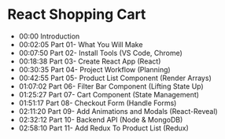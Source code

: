 # React Shopping Cart

* 00:00 Introduction
* 00:02:05 Part 01- What You Will Make
* 00:07:50 Part 02- Install Tools (VS Code, Chrome)
* 00:18:38 Part 03- Create React App (React)
* 00:30:35 Part 04- Project Workflow (Planning)
* 00:42:55 Part 05- Product List Component (Render Arrays)
* 01:07:02 Part 06- Filter Bar Component  (Lifting State Up)
* 01:25:27 Part 07- Cart Component (State Management)
* 01:51:17 Part 08- Checkout Form (Handle Forms)
* 02:11:20 Part 09- Add Animations and Modals (React-Reveal)
* 02:32:12 Part 10- Backend API (Node & MongoDB)
* 02:58:10 Part 11- Add Redux To Product List (Redux)
